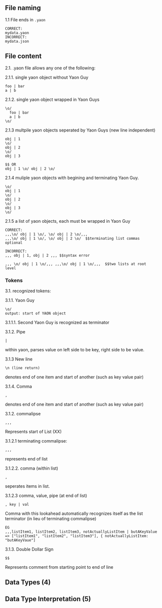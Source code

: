 
## File naming

1.1 File ends in `.yaon`

```
CORRECT:
mydata.yaon
INCORRECT:
mydata.json
```

## File content

2.1. .yaon file allows any one of the following:

2.1.1. single yaon object without Yaon Guy
```
foo | bar
a | b
```

2.1.2. single yaon object wrapped in Yaon Guys
```
\o/
  foo | bar
  a | b 
\o/
```

2.1.3 multpile yaon objects seperated by Yaon Guys (new line independent)
```
obj | 1
\o/
obj | 2
\o/
obj | 3

$$ OR
obj | 1 \o/ obj | 2 \o/
```

2.1.4 muliple yaon objects with begining and terminating Yaon Guy.
```
\o/
obj | 1
\o/
obj | 2
\o/
obj | 3
\o/
```
2.1.5 a list of yaon objects, each must be wrapped in Yaon Guy
```
CORRECT:
,,,\o/ obj | 1 \o/, \o/ obj | 2 \o/,,,
,,,\o/ obj | 1 \o/, \o/ obj | 2 \o/  $$terminating list commas optional

INCORRECT:
,,, obj | 1, obj | 2 ,,, $$syntax error

,,, \o/ obj | 1 \o/,,, ,,,\o/ obj | 1 \o/,,,  $$two lists at root level
```

### Tokens

3.1. recognized tokens:

3.1.1. Yaon Guy
```
\o/
output: start of YAON object
```
3.1.1.1. Second Yaon Guy is recognized as terminator

3.1.2. Pipe
```
|
```
within yaon, parses value on left side to be key, right side to be value.

3.1.3 New line
```
\n (line return)
```
denotes end of one item and start of another (such as key value pair)

3.1.4. Comma
```
,
```
denotes end of one item and start of another (such as key value pair)

3.1.2. commalipse 
```
,,,
```
Represents start of List (XX)

3.1.2.1 terminating commalipse:
```
,,,
```
represents end of list

3.1.2.2. comma (within list)
```
,
```
seperates items in list.

3.1.2.3 comma, value, pipe (at end of list)
```
, key | val
```
Comma with this lookahead automatically recognizes itself as the list terminator (in lieu of terminating commalipse)
```
EG
,,,listItem1, listItem2, listItem3, notActuallyListItem | butAKeyValue
=> ["listItem1", "listItem2", "listItem3"], { notActuallyListItem: "butAKeyVaue"]
```
3.1.3. Double Dollar Sign
```
$$
```
Represents comment from starting point to end of line

## Data Types (4)

## Data Type Interpretation (5)

